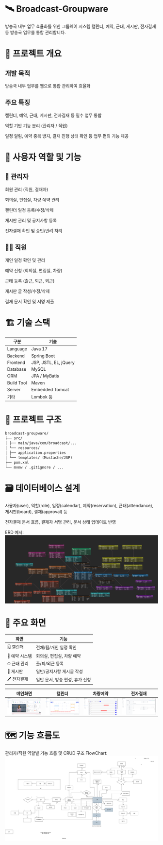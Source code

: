 # 🛰️ Broadcast-Groupware

방송국 내부 업무 효율화를 위한 그룹웨어 시스템
캘린더, 예약, 근태, 게시판, 전자결재 등 방송국 업무를 통합 관리합니다.



# 🧩 프로젝트 개요

## 개발 목적

방송국 내부 업무를 웹으로 통합 관리하여 효율화

## 주요 특징

캘린더, 예약, 근태, 게시판, 전자결재 등 필수 업무 통합

역할 기반 기능 분리 (관리자 / 직원)

일정 알림, 예약 중복 방지, 결재 진행 상태 확인 등 업무 편의 기능 제공




# 👥 사용자 역할 및 기능

## 📌 관리자

 회원 관리 (직원, 결재자)

 회의실, 편집실, 차량 예약 관리

 캘린더 일정 등록/수정/삭제

 게시판 관리 및 공지사항 등록

 전자결재 확인 및 승인/반려 처리

## 👨‍💼 직원

 개인 일정 확인 및 관리

 예약 신청 (회의실, 편집실, 차량)

 근태 등록 (출근, 퇴근, 외근)

 게시판 글 작성/수정/삭제

 결재 문서 확인 및 서명 제출



# 🏗️ 기술 스택

| 구분 | 기술 |
|------|------|
| Language | Java 17 |
| Backend | Spring Boot |
| Frontend | JSP, JSTL, EL, jQuery |
| Database | MySQL |
| ORM | JPA / MyBatis |
| Build Tool | Maven |
| Server | Embedded Tomcat |
| 기타 | Lombok 등 |



# 📂 프로젝트 구조
```
broadcast-groupware/
├── src/
│ ├── main/java/com/broadcast/...
│ └── resources/
│ ├── application.properties
│ └── templates/ (Mustache/JSP)
├── pom.xml
└── mvnw / .gitignore / ...
```


# 🗃️ 데이터베이스 설계

사용자(user), 역할(role), 일정(calendar), 예약(reservation), 근태(attendance), 게시판(board), 결재(approval) 등

전자결재 문서 흐름, 결재자 서명 관리, 문서 상태 업데이트 반영

ERD 예시: ![DB](DB.png)



# 🧾 주요 화면

| 화면 | 기능 |
|------|------|
| 🗓 캘린더 | 전체/팀/개인 일정 확인 |
| 🏢 예약 시스템 | 회의실, 편집실, 차량 예약 |
| ⏱ 근태 관리 | 출/퇴/외근 등록 |
| 📝 게시판 | 일반/공지사항 게시글 작성 |
| 🖊 전자결재 | 일반 문서, 방송 편성, 휴가 신청 |

| 메인화면 | 캘린더 | 차량예약 | 전자결재 |
|--------|--------|----------|----------|
| ![메인화면](메인화면.PNG) | ![캘린더](캘린더.PNG) | ![차량예약](차량예약.PNG) | ![전자결재](방송문서작성.PNG) |




# 🗺️ 기능 흐름도

관리자/직원 역할별 기능 흐름 및 CRUD 구조
FlowChart: ![흐름도](흐름도.png)


